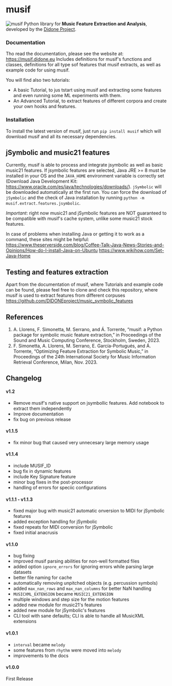 # musif
![musif](https://github.com/DIDONEproject/musif/assets/45066115/a7a5f6f4-57db-4fbb-8e98-91a63cf4eec8)
Python library for **Music Feature Extraction and Analysis**, developed by the [Didone Project](https://didone.eu/). 

### Documentation
Tho read the documentation, please see the website at: https://musif.didone.eu
Includes definitions for musif's functions and classes, definitions for all type sof features that musif extracts, as well as example code for using musif.

You will find also two tutorials:
- A basic Tutorial, to jus tstart using musif and extracting some features and even running some ML experiments with them.
- An Advanced Tutorial, to extract features of different corpora and create your own hooks and features.

### Installation
To install the latest version of musif, just run
`pip install musif`
which will download musif and all its necessary dependencies.

## jSymbolic and music21 features
Currently, musif is able to process and integrate jsymbolic as well as basic music21 features. If jsymbolic features are selected, Java JRE >= 8 must be installed in your OS and the `JAVA_HOME` environment variable is correctly set (Download Java Development Kit: https://www.oracle.com/es/java/technologies/downloads/). `jSymbolic` will be downloaded automatically at the first run. You can force the download of `jSymbolic` and the check of Java installation by running `python -m musif.extract.features.jsymbolic`.

*Important*: right now music21 and jSymbolic features are NOT guaranteed to be compatible with musif's cache system, unlike some music21 stock features. 
 
In case of problems when installing Java or getting it to work as a command, these sites might be helpful:
https://www.theserverside.com/blog/Coffee-Talk-Java-News-Stories-and-Opinions/How-do-I-install-Java-on-Ubuntu
https://www.wikihow.com/Set-Java-Home

## Testing and features extraction
Apart from the documentation of musif, where Tutorials and example code can be found, please feel free to clone and check this repository, where musif is used to extract features from different corpuses
https://github.com/DIDONEproject/music_symbolic_features

## References 

1. A. Llorens, F. Simonetta, M. Serrano, and Á. Torrente, “musif: a Python package for symbolic music feature extraction,” in Proceedings of the Sound and Music Computing Conference, Stockholm, Sweden, 2023.
2. F. Simonetta, A. Llorens, M. Serrano, E. García-Portugués, and Á. Torrente, “Optimizing Feature Extraction for Symbolic Music,” in Proceedings of the 24th International Society for Music Information Retrieval Conference, Milan, Nov. 2023.

## Changelog

#### v1.2
* Remove musif's native support on jsymbollic features. Add notebook to extract them independently
* Improve documentation
* fix bug on previous release

#### v1.1.5
* fix minor bug that caused very unnecesary large memory usage

#### v1.1.4
* include MUSIF_ID
* bug fix in dynamic features
* include Key Signature feature
* minor bug fixes in the post-processor
* handling of errors for speciic configurations

#### v1.1.1 - v1.1.3
* fixed major bug with music21 automatic onversion to MIDI for jSymbolic features
* added exception handling for jSymbolic
* fixed repeats for MIDI conversion for jSymbolic
* fixed initial anacrusis

#### v1.1.0
* bug fixing
* improved musif parsing abilities for non-well formatted files
* added option `ignore_errors` for ignoring errors while parsing large datasets
* better file naming for cache
* automatically removing unpitched objects (e.g. percussion symbols)
* added `max_nan_rows` and `max_nan_columns` for better NaN handling
* `MUSICXML_EXTENSION` became `MUSIC21_EXTENSION`
* multiple windows and step size for the motion features
* added new module for music21's features
* added new module for jSymbolic's features
* CLI tool with sane defaults; CLI is able to handle all MusicXML extensions

#### v1.0.1
* `interval` became `melody`
* some features from `rhythm` were moved into `melody`
* improvements to the docs

#### v1.0.0
First Release
